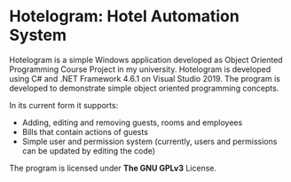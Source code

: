 # Hotelogram: Hotel Automation System
Hotelogram is a simple Windows application developed as Object Oriented Programming Course Project in my university. Hotelogram is developed using C# and .NET Framework 4.6.1 on Visual Studio 2019. The program is developed to demonstrate simple object oriented programming concepts.

In its current form it supports: <br/>
* Adding, editing and removing guests, rooms and employees <br/>
* Bills that contain actions of guests <br/>
* Simple user and permission system (currently, users and permissions can be updated by editing the code)

The program is licensed under **The GNU GPLv3** License.
